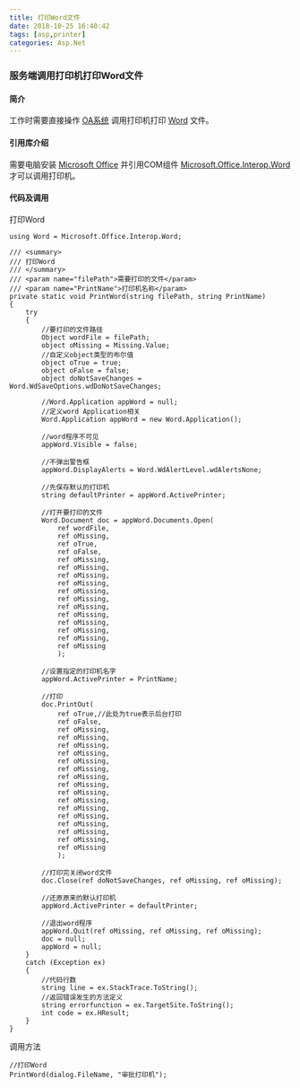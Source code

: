 ```yaml
---
title: 打印Word文件
date: 2018-10-25 16:40:42
tags: [asp,printer]
categories: Asp.Net
---
```

### 服务端调用打印机打印Word文件
<!-- more -->
#### 简介
工作时需要直接操作 [OA系统](https://baike.baidu.com/item/%E5%8A%9E%E5%85%AC%E8%87%AA%E5%8A%A8%E5%8C%96/1428?fromtitle=OA&fromid=25368&fr=aladdin) 调用打印机打印 [Word](https://baike.baidu.com/item/Microsoft%20Office%20Word/1448679?fromtitle=word&fromid=2970534) 文件。
#### 引用库介绍
需要电脑安装 [Microsoft Office](https://office.microsoft.com/) 并引用COM组件 [Microsoft.Office.Interop.Word](https://docs.microsoft.com/en-us/dotnet/api/microsoft.office.interop.word?redirectedfrom=MSDN&view=word-pia) 才可以调用打印机。
#### 代码及调用
打印Word
``` CSharp
using Word = Microsoft.Office.Interop.Word;

/// <summary>
/// 打印Word
/// </summary>
/// <param name="filePath">需要打印的文件</param>
/// <param name="PrintName">打印机名称</param>
private static void PrintWord(string filePath, string PrintName)
{
    try
    {
        //要打印的文件路径
        Object wordFile = filePath;
        object oMissing = Missing.Value;
        //自定义object类型的布尔值
        object oTrue = true;
        object oFalse = false;
        object doNotSaveChanges = Word.WdSaveOptions.wdDoNotSaveChanges;

        //Word.Application appWord = null;
        //定义word Application相关
        Word.Application appWord = new Word.Application();

        //word程序不可见
        appWord.Visible = false;

        //不弹出警告框
        appWord.DisplayAlerts = Word.WdAlertLevel.wdAlertsNone;

        //先保存默认的打印机
        string defaultPrinter = appWord.ActivePrinter;

        //打开要打印的文件
        Word.Document doc = appWord.Documents.Open(
            ref wordFile,
            ref oMissing,
            ref oTrue,
            ref oFalse,
            ref oMissing,
            ref oMissing,
            ref oMissing,
            ref oMissing,
            ref oMissing,
            ref oMissing,
            ref oMissing,
            ref oMissing,
            ref oMissing,
            ref oMissing,
            ref oMissing,
            ref oMissing
            );

        //设置指定的打印机名字
        appWord.ActivePrinter = PrintName;

        //打印
        doc.PrintOut(
            ref oTrue,//此处为true表示后台打印
            ref oFalse,
            ref oMissing,
            ref oMissing,
            ref oMissing,
            ref oMissing,
            ref oMissing,
            ref oMissing,
            ref oMissing,
            ref oMissing,
            ref oMissing,
            ref oMissing,
            ref oMissing,
            ref oMissing,
            ref oMissing,
            ref oMissing,
            ref oMissing,
            ref oMissing
            );

        //打印完关闭word文件
        doc.Close(ref doNotSaveChanges, ref oMissing, ref oMissing);

        //还原原来的默认打印机
        appWord.ActivePrinter = defaultPrinter;

        //退出word程序
        appWord.Quit(ref oMissing, ref oMissing, ref oMissing);
        doc = null;
        appWord = null;
    }
    catch (Exception ex)
    {
        //代码行数
        string line = ex.StackTrace.ToString();
        //返回错误发生的方法定义
        string errorfunction = ex.TargetSite.ToString();
        int code = ex.HResult;
    }
}
```
调用方法
``` CSharp
//打印Word
PrintWord(dialog.FileName, "审批打印机");
```